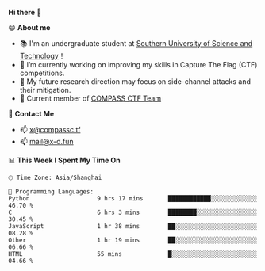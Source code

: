 **Hi there** 👋


😄 **About me**

- 📚 I'm an undergraduate student at [Southern University of Science and Technology](https://www.sustech.edu.cn)！
- 🌱 I’m currently working on improving my skills in Capture The Flag (CTF) competitions.
- 🔭 My future research direction may focus on side-channel attacks and their mitigation.
- 🚩 Current member of [COMPASS CTF Team](https://blog.compassc.tf/) 

👋 **Contact Me**

- 📫 [x@compassc.tf](mailto:x@compassc.tf)
- 📫 [mail@x-d.fun](mailto:mail@x-d.fun)


<!--START_SECTION:waka-->
📊 **This Week I Spent My Time On** 

```text
🕑︎ Time Zone: Asia/Shanghai

💬 Programming Languages: 
Python                   9 hrs 17 mins       ████████████░░░░░░░░░░░░░   46.70 % 
C                        6 hrs 3 mins        ████████░░░░░░░░░░░░░░░░░   30.45 % 
JavaScript               1 hr 38 mins        ██░░░░░░░░░░░░░░░░░░░░░░░   08.28 % 
Other                    1 hr 19 mins        ██░░░░░░░░░░░░░░░░░░░░░░░   06.66 % 
HTML                     55 mins             █░░░░░░░░░░░░░░░░░░░░░░░░   04.66 % 
```


<!--END_SECTION:waka-->
